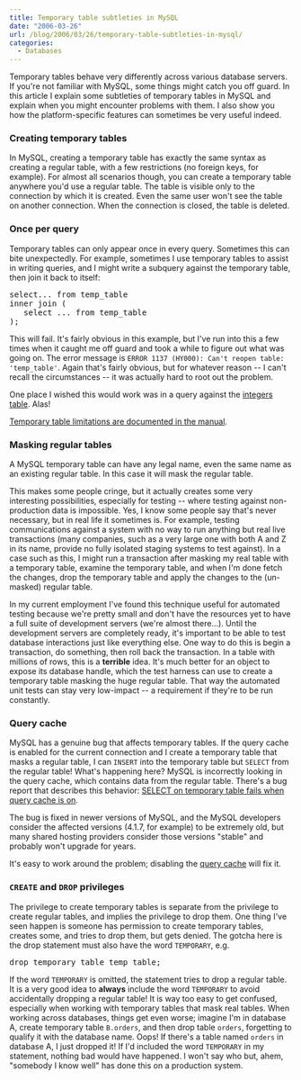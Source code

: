 ```yaml
---
title: Temporary table subtleties in MySQL
date: "2006-03-26"
url: /blog/2006/03/26/temporary-table-subtleties-in-mysql/
categories:
  - Databases
---
```

Temporary tables behave very differently across various database servers. If you're not familiar with MySQL, some things might catch you off guard. In this article I explain some subtleties of temporary tables in MySQL and explain when you might encounter problems with them. I also show you how the platform-specific features can sometimes be very useful indeed.

### Creating temporary tables

In MySQL, creating a temporary table has exactly the same syntax as creating a regular table, with a few restrictions (no foreign keys, for example). For almost all scenarios though, you can create a temporary table anywhere you'd use a regular table. The table is visible only to the connection by which it is created. Even the same user won't see the table on another connection. When the connection is closed, the table is deleted.

### Once per query

Temporary tables can only appear once in every query. Sometimes this can bite unexpectedly. For example, sometimes I use temporary tables to assist in writing queries, and I might write a subquery against the temporary table, then join it back to itself:

<pre>select... from temp_table
inner join (
   select ... from temp_table
);</pre>

This will fail. It's fairly obvious in this example, but I've run into this a few times when it caught me off guard and took a while to figure out what was going on. The error message is `ERROR 1137 (HY000): Can't reopen table: 'temp_table'`. Again that's fairly obvious, but for whatever reason -- I can't recall the circumstances -- it was actually hard to root out the problem.

One place I wished this would work was in a query against the [integers table][1]. Alas!

[Temporary table limitations are documented in the manual][2].

### Masking regular tables

A MySQL temporary table can have any legal name, even the same name as an existing regular table. In this case it will mask the regular table.

This makes some people cringe, but it actually creates some very interesting possibilities, especially for testing -- where testing against non-production data is impossible. Yes, I know some people say that's never necessary, but in real life it sometimes is. For example, testing communications against a system with no way to run anything but real live transactions (many companies, such as a very large one with both A and Z in its name, provide no fully isolated staging systems to test against). In a case such as this, I might run a transaction after masking my real table with a temporary table, examine the temporary table, and when I'm done fetch the changes, drop the temporary table and apply the changes to the (un-masked) regular table.

In my current employment I've found this technique useful for automated testing because we're pretty small and don't have the resources yet to have a full suite of development servers (we're almost there...). Until the development servers are completely ready, it's important to be able to test database interactions just like everything else. One way to do this is begin a transaction, do something, then roll back the transaction. In a table with millions of rows, this is a **terrible** idea. It's much better for an object to expose its database handle, which the test harness can use to create a temporary table masking the huge regular table. That way the automated unit tests can stay very low-impact -- a requirement if they're to be run constantly.

### Query cache

MySQL has a genuine bug that affects temporary tables. If the query cache is enabled for the current connection and I create a temporary table that masks a regular table, I can `INSERT` into the temporary table but `SELECT` from the regular table! What's happening here? MySQL is incorrectly looking in the query cache, which contains data from the regular table. There's a bug report that describes this behavior: [SELECT on temporary table fails when query cache is on][3].

The bug is fixed in newer versions of MySQL, and the MySQL developers consider the affected versions (4.1.7, for example) to be extremely old, but many shared hosting providers consider those versions "stable" and probably won't upgrade for years.

It's easy to work around the problem; disabling the [query cache][4] will fix it.

### `CREATE` and `DROP` privileges

The privilege to create temporary tables is separate from the privilege to create regular tables, and implies the privilege to drop them. One thing I've seen happen is someone has permission to create temporary tables, creates some, and tries to drop them, but gets denied. The gotcha here is the drop statement must also have the word `TEMPORARY`, e.g.

<pre>drop temporary table temp_table;</pre>

If the word `TEMPORARY` is omitted, the statement tries to drop a regular table. It is a very good idea to **always** include the word `TEMPORARY` to avoid accidentally dropping a regular table! It is way too easy to get confused, especially when working with temporary tables that mask real tables. When working across databases, things get even worse; imagine I'm in database A, create temporary table `B.orders`, and then drop table `orders`, forgetting to qualify it with the database name. Oops! If there's a table named `orders` in database A, I just dropped it! If I'd included the word `TEMPORARY` in my statement, nothing bad would have happened. I won't say who but, ahem, "somebody I know well" has done this on a production system.

 [1]: http://www.xaprb.com/blog/2005/12/07/the-integers-table/
 [2]: http://dev.mysql.com/doc/refman/5.0/en/temporary-table-problems.html
 [3]: http://bugs.mysql.com/bug.php?id=6084
 [4]: http://dev.mysql.com/doc/refman/5.0/en/query-cache-configuration.html
